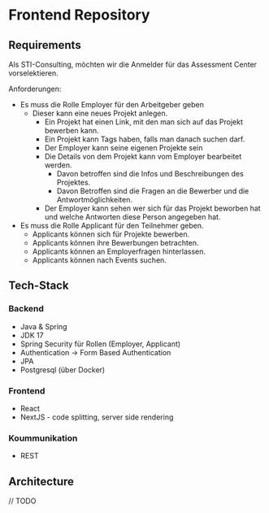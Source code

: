 # Frontend Repository

## Requirements

Als STI-Consulting, möchten wir die Anmelder für das Assessment Center vorselektieren. 

Anforderungen: 
* Es muss die Rolle Employer für den Arbeitgeber geben 
	* Dieser kann eine neues Projekt anlegen.
		* Ein Projekt hat einen Link, mit den man sich auf das Projekt bewerben kann. 
		* Ein Projekt kann Tags haben, falls man danach suchen darf. 
		* Der Employer kann seine eigenen Projekte sein 
		* Die Details von dem Projekt kann vom Employer bearbeitet werden. 
			* Davon betroffen sind die Infos und Beschreibungen des Projektes. 
			* Davon Betroffen sind die Fragen an die Bewerber und die Antwortmöglichkeiten. 
		* Der Employer kann sehen wer sich für das Projekt beworben hat und welche Antworten diese Person angegeben hat. 
* Es muss die Rolle Applicant für den Teilnehmer geben.
	* Applicants können sich für Projekte bewerben. 
	* Applicants können ihre Bewerbungen betrachten. 
	* Applicants können an Employerfragen hinterlassen. 
	* Applicants können nach Events suchen.
	
## Tech-Stack
### Backend
* Java & Spring
* JDK 17
* Spring Security für Rollen (Employer, Applicant)
* Authentication → Form Based Authentication
* JPA
* Postgresql (über Docker)
### Frontend
* React
* NextJS - code splitting, server side rendering
### Koummunikation
* REST

## Architecture
// TODO
	
